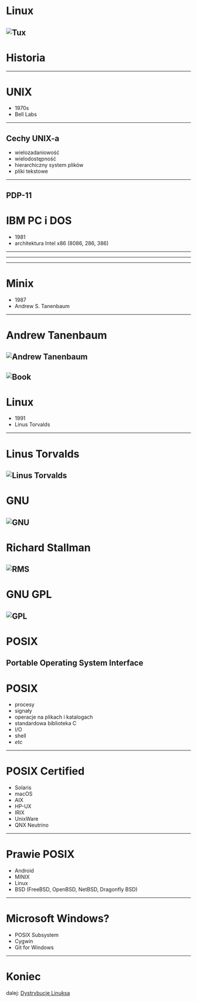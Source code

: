 <!-- .slide: data-background="#eee" -->
# Linux
![Tux](img/tux.png)
------
# Historia
------
<!-- .slide: data-autofragments -->
# UNIX
- 1970s
- Bell Labs
---
<!-- .slide: data-autofragments -->
## Cechy UNIX-a
- wielozadaniowość
- wielodostępność
- hierarchiczny system plików
- pliki tekstowe
---
<!-- .slide: data-background="img/pdp-11.jpg" -->
PDP-11
------
<!-- .slide: data-autofragments -->
# IBM PC i DOS
- 1981
- architektura Intel x86 (8086, 286, 386)
---
<!-- .slide: data-background="img/ibm-pc.jpg" -->
---
<!-- .slide: data-background="img/ms-dos.png" -->
------
<!-- .slide: data-autofragments -->
# Minix
- 1987
- Andrew S. Tanenbaum
---
# Andrew Tanenbaum
![Andrew Tanenbaum](img/andrew-tanenbaum.jpg)
---
![Book](img/minix-book.jpg)
------
<!-- .slide: data-autofragments -->
# Linux
- 1991
- Linus Torvalds
---
# Linus Torvalds
![Linus Torvalds](img/linus-torvalds.jpg)
------
<!-- .slide: data-background="#eee" -->
# GNU
![GNU](img/gnu.png)
------
# Richard Stallman
![RMS](img/richard-stallman.jpg)
------
<!-- .slide: data-background="#eee" -->
# GNU GPL
![GPL](img/gnu-gpl.png)
------
<!-- .slide: data-autofragments -->
# POSIX
Portable Operating System Interface
---
<!-- .slide: data-autofragments -->
# POSIX
- procesy
- signały
- operacje na plikach i katalogach
- standardowa biblioteka C
- I/O
- shell
- *etc*
---
<!-- .slide: data-autofragments -->
# POSIX Certified
- Solaris
- macOS
- AIX
- HP-UX
- IRIX
- UnixWare
- QNX Neutrino
---
<!-- .slide: data-autofragments -->
# Prawie POSIX
- Android
- MINIX
- Linux
- BSD (FreeBSD, OpenBSD, NetBSD, Dragonfly BSD)
---
<!-- .slide: data-autofragments -->
# Microsoft Windows?
- POSIX Subsystem
- Cygwin
- Git for Windows
------
<!-- .slide: data-autofragments -->
<!-- .slide: data-background="#555" -->
# Koniec

dalej: [Dystrybucje Linuksa](Dystrybucje.html)
